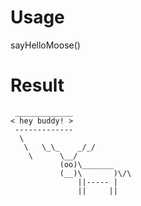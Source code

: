 # Usage
sayHelloMoose()
# Result
```
 _____________
< hey buddy! >
 -------------
  \
   \   \_\_    _/_/
    \      \__/
           (oo)\_______
           (__)\       )\/\
               ||----- |
               ||     ||
```
